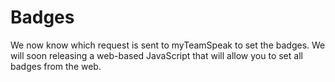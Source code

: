 # Badges
We now know which request is sent to myTeamSpeak to set the badges. We will soon releasing a web-based JavaScript that will allow you to set all badges from the web.

